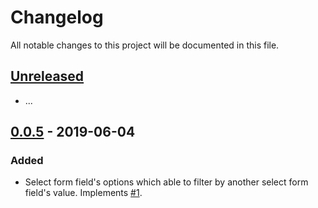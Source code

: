 # Changelog
All notable changes to this project will be documented in this file.

## [Unreleased]
- ...

## [0.0.5] - 2019-06-04

### Added
- Select form field's options which able to filter by another select form field's value. Implements [#1](https://github.com/kctang/ng-quick-form/issues/1). 

[Unreleased]: https://github.com/kctang/ng-quick-form/compare/v0.0.5...HEAD
[0.0.5]: https://github.com/kctang/ng-quick-form/compare/v0.0.4...v0.0.5
